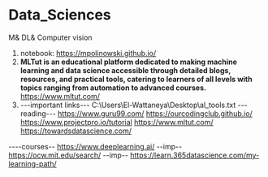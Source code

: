 # Data_Sciences
M& DL& Computer vision
1.  notebook: https://mpolinowski.github.io/
2. **MLTut is an educational platform dedicated to making machine learning and data science accessible through detailed blogs, resources, and practical tools, catering to learners of all levels with topics ranging from automation to advanced courses.** https://www.mltut.com/
3. ---important links---
C:\Users\El-Wattaneya\Desktop\al_tools.txt
--- reading---
https://www.guru99.com/
https://ourcodingclub.github.io/
https://www.projectpro.io/tutorial
https://www.mltut.com/
https://towardsdatascience.com/

----courses--
https://www.deeplearning.ai/     --imp--
https://ocw.mit.edu/search/   --imp--
https://learn.365datascience.com/my-learning-path/

